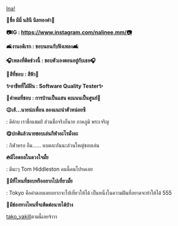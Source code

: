 [Ina!](Images/ina.jpg)

**🤍ชื่อ มีมี่ นลินี นิลทองคำ🤍**

**📷IG : https://www.instagram.com/nalinee.mm/📷**

**🛋งานอดิเรก : ชอบนอนกับฟังเพลง🛋**

**🎧เพลงที่ติดช่วงนี้ : ชอบตัวเองตอนอยู๋กับเธอ🎧**

**🎨สีที่ชอบ : สีฟ้า🎨**

**✨อาชีพที่ใฝ่ฝัน : Software Quality Tester✨**

**🧸คำคมที่ชอบ : การบ้านเป็นแสน คะแนนเป็นศูนย์🧸**



**:wink:เฮ้...นายน่ะเพื่อน ลองแนะนำตัวหน่อยซิ**

: ดีค้าบ เราชื่อแชมป์ ส่วนชื่อจริงก็นาย ภาคภูมิ พระเจริญ

**:yum:ปกติแล้วนายชอบเล่นกีฬาอะไรมั่งอะ**

: กีฬาหรอ อืม...... แบตละกันนะส่วนใหญ่ชอบเล่น

**:fire:มีไอดอลในดวงใจมั้ย**

: มีนะๆ Tom Hiddleston คนนี้คนโปรดเลย

**:kimono:มีที่ไหนที่ชอบหรืออยากไปเที่ยวมั้ย**

: Tokyo คือคำตอบเลยอยากจะไปเที่ยวให้ได้ เป็นหนึ่งในความฝันที่อยาดจะทำให้ได้ 555

**:kimono:มีช่องทางไหนที่จะติดต่อนายได้บ้าง**

[tako_yakill](https://www.instagram.com/tako_yakill/)ตามนี้เลยจ้าาา
